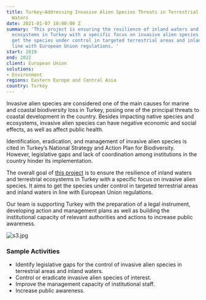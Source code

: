 ```yaml
---
title: Turkey—Addressing Invasive Alien Species Threats in Terrestrial Areas and Inland
  Waters
date: 2021-01-07 10:00:00 Z
summary: 'This project is ensuring the resilience of inland waters and terrestrial
  ecosystems in Turkey with a specific focus on invasive alien species. It aims to
  get the species under control in targeted terrestrial areas and inland waters in
  line with European Union regulations. '
start: 2019
end: 2022
client: European Union
solutions:
- Environment
regions: Eastern Europe and Central Asia
country: Turkey
---
```


Invasive alien species are considered one of the main causes for marine and coastal biodiversity loss in Turkey, posing one of the principal threats to coastal development in the country. Besides impacting native species and ecosystems, invasive alien species can have negative economic and social effects, as well as affect public health. 

Identification, eradication, and management of invasive alien species is cited in Turkey’s National Strategy and Action Plan for Biodiversity. However, legislative gaps and lack of coordination among institutions in the country hinder its implementation.
 
The overall goal of [this project](http://teriasturk.org/) is to ensure the resilience of inland waters and terrestrial ecosystems in Turkey with a specific focus on invasive alien species. It aims to get the species under control in targeted terrestrial areas and inland waters in line with European Union regulations. 

Our team is supporting Turkey with the preparation of a legal instrument, developing action and management plans as well as building the institutional capacity of relevant authorities and actions to increase public awareness. 

![s3.jpg](/uploads/s3.jpg)

### Sample Activities

* Identify legislative gaps for the control of invasive alien species in terrestrial areas and inland waters.
* Control or eradicate invasive alien species of interest.
* Improve the management capacity of institutional staff.
* Increase public awareness. 
